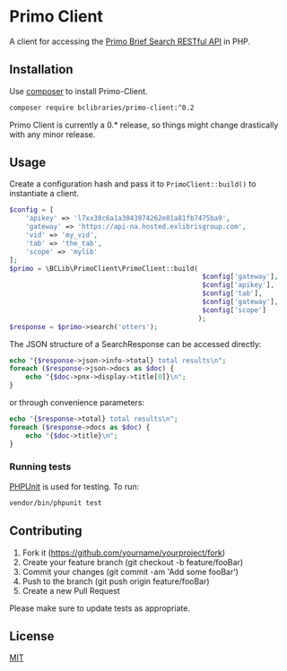 # Primo Client

A client for accessing the [Primo Brief Search RESTful API](https://developers.exlibrisgroup.com/primo/apis/docs/primoSearch/R0VUIC9wcmltby92MS9zZWFyY2g=/) in PHP.

## Installation

Use [composer](https://getcomposer.org/) to install Primo-Client.

```bash
composer require bclibraries/primo-client:^0.2
```

Primo Client is currently a 0.* release, so things might change drastically with any minor release.

## Usage

Create a configuration hash and pass it to `PrimoClient::build()` to 
instantiate a client.

```php
$config = [
    'apikey' => 'l7xx38c6a1a3043974262e81a81fb7475ba9',
    'gateway' => 'https://api-na.hosted.exlibrisgroup.com',
    'vid' => 'my_vid',
    'tab' => 'the_tab',
    'scope' => 'mylib'
];
$primo = \BCLib\PrimoClient\PrimoClient::build(
                                                $config['gateway'],
                                                $config['apikey'], 
                                                $config['tab'],
                                                $config['gateway'],
                                                $config['scope']
                                               );
$response = $primo->search('otters');
```

The JSON structure of a SearchResponse can be accessed directly:

```php
echo "{$response->json->info->total} total results\n";
foreach ($response->json->docs as $doc) {
    echo "{$doc->pnx->display->title[0]}\n";
}
```

or through convenience parameters:

```php
echo "{$response->total} total results\n";
foreach ($response->docs as $doc) {
    echo "{$doc->title}\n";
}
```

### Running tests

[PHPUnit](https://phpunit.de/) is used for testing. To run:

```bash
vendor/bin/phpunit test
```

## Contributing

1. Fork it (https://github.com/yourname/yourproject/fork)
2. Create your feature branch (git checkout -b feature/fooBar)
3. Commit your changes (git commit -am 'Add some fooBar')
4. Push to the branch (git push origin feature/fooBar)
5. Create a new Pull Request

Please make sure to update tests as appropriate.

## License
[MIT](https://choosealicense.com/licenses/mit/)